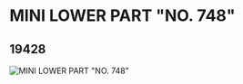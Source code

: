 # MINI LOWER PART "NO. 748"
## 19428
![MINI LOWER PART "NO. 748"](https://lc-www-live-s.legocdn.com/media/bricks/5/2/6099642.jpg)
